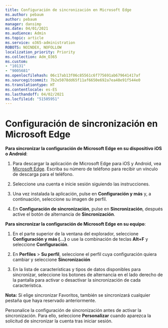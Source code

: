 ```yaml
---
title: Configuración de sincronización en Microsoft Edge
ms.author: pebaum
author: pebaum
manager: dansimp
ms.date: 04/01/2021
ms.audience: Admin
ms.topic: article
ms.service: o365-administration
ROBOTS: NOINDEX, NOFOLLOW
localization_priority: Priority
ms.collection: Adm_O365
ms.custom:
- "10131"
- "9005681"
ms.openlocfilehash: 06c17ab13f06c85561c6f775691ab679641417af
ms.sourcegitcommit: 7b2e5078dd65f11af6650e692a7ea48e91f544e0
ms.translationtype: HT
ms.contentlocale: es-ES
ms.lasthandoff: 04/02/2021
ms.locfileid: "51505951"
---
```

# <a name="sync-settings-in-microsoft-edge"></a>Configuración de sincronización en Microsoft Edge

**Para sincronizar la configuración de Microsoft Edge en su dispositivo iOS o Android**:

1. Para descargar la aplicación de Microsoft Edge para iOS y Android, vea [Microsoft Edge](https://www.microsoft.com/edge?ocid=SMC-IA-4534424). Escriba su número de teléfono para recibir un vínculo de descarga para el teléfono.

1. Seleccione una cuenta e inicie sesión siguiendo las instrucciones.

1. Una vez instalada la aplicación, pulse en **Configuración y más** y, a continuación, seleccione su imagen de perfil.

1. En **Configuración de sincronización**, pulse en **Sincronización**, después active el botón de alternancia de **Sincronización**. 

**Para sincronizar la configuración de Microsoft Edge en su equipo**:

1. En el parte superior de la ventana del explorador, seleccione **Configuración y más (...)** o use la combinación de teclas **Alt+F** y seleccione **Configuración**.

1. En **Perfiles** > **Su perfil**, seleccione el perfil cuya configuración quiera cambiar y seleccione **Sincronización**

1. En la lista de características y tipos de datos disponibles para sincronizar, seleccione los botones de alternancia en el lado derecho de la pantalla para activar o desactivar la sincronización de cada característica.

**Nota:** Si elige sincronizar Favoritos, también se sincronizará cualquier pestaña que haya reservado anteriormente.

Personalice la configuración de sincronización antes de activar la sincronización. Para ello, seleccione **Personalizar** cuando aparezca la solicitud de sincronizar la cuenta tras iniciar sesión.